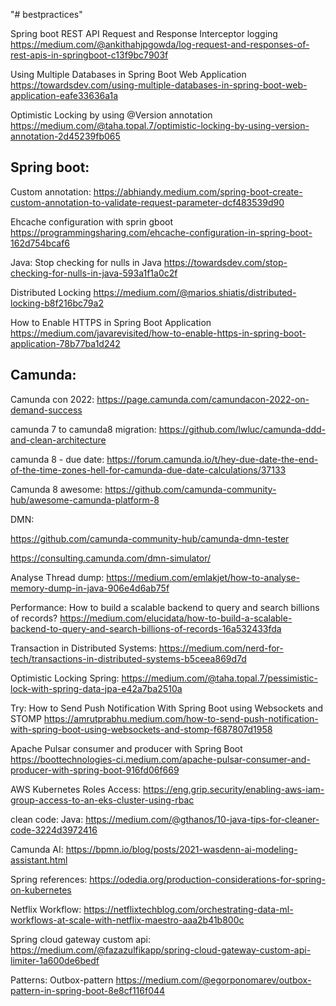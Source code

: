 "# bestpractices" 

Spring boot REST API Request and Response Interceptor logging
https://medium.com/@ankithahjpgowda/log-request-and-responses-of-rest-apis-in-springboot-c13f9bc7903f


Using Multiple Databases in Spring Boot Web Application
https://towardsdev.com/using-multiple-databases-in-spring-boot-web-application-eafe33636a1a


Optimistic Locking by using @Version annotation
https://medium.com/@taha.topal.7/optimistic-locking-by-using-version-annotation-2d45239fb065

Spring boot:
-----------
Custom annotation:
https://abhiandy.medium.com/spring-boot-create-custom-annotation-to-validate-request-parameter-dcf483539d90

Ehcache configuration with sprin gboot
https://programmingsharing.com/ehcache-configuration-in-spring-boot-162d754bcaf6


Java:
Stop checking for nulls in Java
https://towardsdev.com/stop-checking-for-nulls-in-java-593a1f1a0c2f


Distributed Locking
https://medium.com/@marios.shiatis/distributed-locking-b8f216bc79a2


How to Enable HTTPS in Spring Boot Application
https://medium.com/javarevisited/how-to-enable-https-in-spring-boot-application-78b77ba1d242



Camunda:
-----------

Camunda con 2022:
https://page.camunda.com/camundacon-2022-on-demand-success


camunda 7 to camunda8 migration:
https://github.com/lwluc/camunda-ddd-and-clean-architecture

camunda 8 - due date:
https://forum.camunda.io/t/hey-due-date-the-end-of-the-time-zones-hell-for-camunda-due-date-calculations/37133


Camunda 8 awesome:
https://github.com/camunda-community-hub/awesome-camunda-platform-8

DMN:

https://github.com/camunda-community-hub/camunda-dmn-tester

https://consulting.camunda.com/dmn-simulator/







Analyse Thread dump:
https://medium.com/emlakjet/how-to-analyse-memory-dump-in-java-906e4d6ab75f



Performance:
How to build a scalable backend to query and search billions of records?
https://medium.com/elucidata/how-to-build-a-scalable-backend-to-query-and-search-billions-of-records-16a532433fda


Transaction in Distributed Systems:
https://medium.com/nerd-for-tech/transactions-in-distributed-systems-b5ceea869d7d

Optimistic Locking Spring:
https://medium.com/@taha.topal.7/pessimistic-lock-with-spring-data-jpa-e42a7ba2510a


Try:
How to Send Push Notification With Spring Boot using Websockets and STOMP
https://amrutprabhu.medium.com/how-to-send-push-notification-with-spring-boot-using-websockets-and-stomp-f687807d1958


Apache Pulsar consumer and producer with Spring Boot
https://boottechnologies-ci.medium.com/apache-pulsar-consumer-and-producer-with-spring-boot-916fd06f669



AWS Kubernetes Roles Access:
https://eng.grip.security/enabling-aws-iam-group-access-to-an-eks-cluster-using-rbac


clean code: Java:
https://medium.com/@gthanos/10-java-tips-for-cleaner-code-3224d3972416


Camunda AI:
https://bpmn.io/blog/posts/2021-wasdenn-ai-modeling-assistant.html


Spring references:
https://odedia.org/production-considerations-for-spring-on-kubernetes


Netflix Workflow:
https://netflixtechblog.com/orchestrating-data-ml-workflows-at-scale-with-netflix-maestro-aaa2b41b800c

Spring cloud gateway custom api:
https://medium.com/@fazazulfikapp/spring-cloud-gateway-custom-api-limiter-1a600de6bedf


Patterns:
Outbox-pattern
https://medium.com/@egorponomarev/outbox-pattern-in-spring-boot-8e8cf116f044


